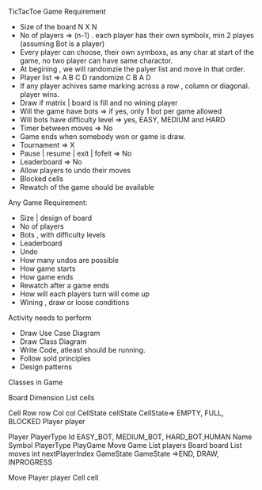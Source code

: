 TicTacToe Game Requirement
 - Size of the board N X N
 - No of players => (n-1) . each player has their own symbolx, min 2 playes (assuming Bot is a player)
- Every player can choose, their own symboxs, as any char at start of the game, no two player can have same charactor.
- At begining , we will randomzie the palyer list and move in that order.
- Player list => A B C D randomize C B A D
- If any player achives same marking across a row , column or diagonal. player wins.
- Draw if matrix | board is fill and no wining player
- Will the game have bots => if yes,
only 1 bot per game allowed
- Will bots have difficulty level => yes, EASY, MEDIUM and HARD
- Timer between moves => No
- Game ends when somebody won or game is draw.
- Tournament => X
- Pause | resume | exit | fofeit => No
- Leaderboard => No
- Allow players to undo their moves
- Blocked cells
- Rewatch of the game should be available

Any Game Requirement:

- Size | design of board
- No of players
- Bots , with difficulty levels
- Leaderboard 
- Undo
- How many undos are possible
- How game starts
- How game ends
- Rewatch after a game ends
- How   will each players turn will come up
- Wining , draw or loose conditions


Activity needs to perform
- Draw Use Case Diagram
- Draw Class Diagram
- Write Code, atleast should be running. 
- Follow sold principles
- Design patterns


Classes in Game

Board
     Dimension
     List<Cell> cells

Cell
    Row row
    Col col
    CellState cellState             CellState=> EMPTY, FULL, BLOCKED
    Player player


Player                          PlayerType
    Id                           EASY_BOT, MEDIUM_BOT, HARD_BOT,HUMAN
    Name
    Symbol
    PlayerType
PlayGame
    Move
Game
    List<Player> players
    Board board
    List<Move> moves
    int nextPlayerIndex
    GameState                      GameState =>END, DRAW, INPROGRESS


Move
 Player player
 Cell cell



